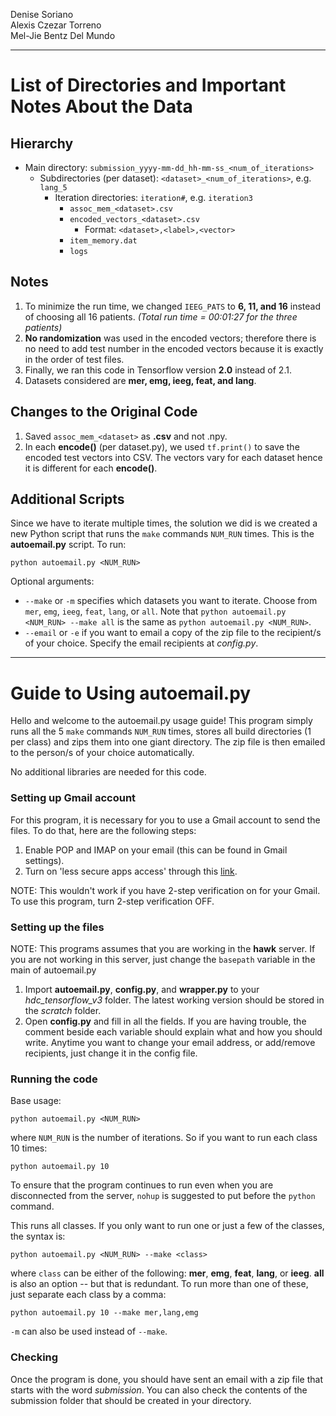 Denise Soriano  
Alexis Czezar Torreno  
Mel-Jie Bentz Del Mundo

***

# List of Directories and Important Notes About the Data

## Hierarchy

- Main directory: `submission_yyyy-mm-dd_hh-mm-ss_<num_of_iterations>`
	- Subdirectories (per dataset): `<dataset>_<num_of_iterations>`, e.g. `lang_5`
		- Iteration directories: `iteration#`, e.g. `iteration3`
			- `assoc_mem_<dataset>.csv`
			- `encoded_vectors_<dataset>.csv`
				- Format: `<dataset>,<label>,<vector>`
			- `item_memory.dat`
			- `logs`

## Notes

1. To minimize the run time, we changed `IEEG_PATS` to **6, 11, and 16** instead of choosing all 16 patients. *(Total run time = 00:01:27 for the three patients)*
2. **No randomization** was used in the encoded vectors; therefore there is no need to add test number in the encoded vectors because it is exactly in the order of test files.
3. Finally, we ran this code in Tensorflow version **2.0** instead of 2.1.
4. Datasets considered are **mer, emg, ieeg, feat, and lang**.

## Changes to the Original Code

1. Saved `assoc_mem_<dataset>` as **.csv** and not .npy.
2. In each **encode()** (per dataset.py), we used `tf.print()` to save the encoded test vectors into CSV. The vectors vary for each dataset hence it is different for each **encode()**.

## Additional Scripts

Since we have to iterate multiple times, the solution we did is we created a new Python script that runs the `make` commands `NUM_RUN` times. This is the **autoemail.py** script. To run:

	python autoemail.py <NUM_RUN>

Optional arguments:

- `--make` or `-m` specifies which datasets you want to iterate. Choose from `mer`, `emg`, `ieeg`, `feat`, `lang`, or `all`. Note that `python autoemail.py <NUM_RUN> --make all` is the same as `python autoemail.py <NUM_RUN>`.
- `--email` or `-e` if you want to email a copy of the zip file to the recipient/s of your choice. Specify the email recipients at *config.py*.

***

# Guide to Using autoemail.py

Hello and welcome to the autoemail.py usage guide! This program simply runs all the 5 `make` commands `NUM_RUN` times, stores all build directories (1 per class) and zips them into one giant directory. The zip file is then emailed to the person/s of your choice automatically.

No additional libraries are needed for this code.

### Setting up Gmail account

For this program, it is necessary for you to use a Gmail account to send the files. To do that, here are the following steps:

1. Enable POP and IMAP on your email (this can be found in Gmail settings).
2. Turn on 'less secure apps access' through this [link](https://myaccount.google.com/lesssecureapps?pli=1).

NOTE: This wouldn't work if you have 2-step verification on for your Gmail. To use this program, turn 2-step verification OFF.

### Setting up the files

NOTE: This programs assumes that you are working in the **hawk** server. If you are not working in this server, just change the `basepath` variable in the main of autoemail.py

1. Import **autoemail.py**, **config.py**, and **wrapper.py** to your *hdc_tensorflow_v3* folder. The latest working version should be stored in the *scratch* folder.
2. Open **config.py** and fill in all the fields. If you are having trouble, the comment beside each variable should explain what and how you should write. Anytime you want to change your email address, or add/remove recipients, just change it in the config file.

### Running the code

Base usage:

	python autoemail.py <NUM_RUN>

where `NUM_RUN` is the number of iterations. So if you want to run each class 10 times:

	python autoemail.py 10

To ensure that the program continues to run even when you are disconnected from the server, `nohup` is suggested to put before the `python` command.

This runs all classes. If you only want to run one or just a few of the classes, the syntax is:

	python autoemail.py <NUM_RUN> --make <class>

where `class` can be either of the following: **mer**, **emg**, **feat**, **lang**, or **ieeg**. **all** is also an option -- but that is redundant. To run more than one of these, just separate each class by a comma:

	python autoemail.py 10 --make mer,lang,emg

`-m` can also be used instead of `--make`.

### Checking

Once the program is done, you should have sent an email with a zip file that starts with the word *submission*. You can also check the contents of the submission folder that should be created in your directory.
